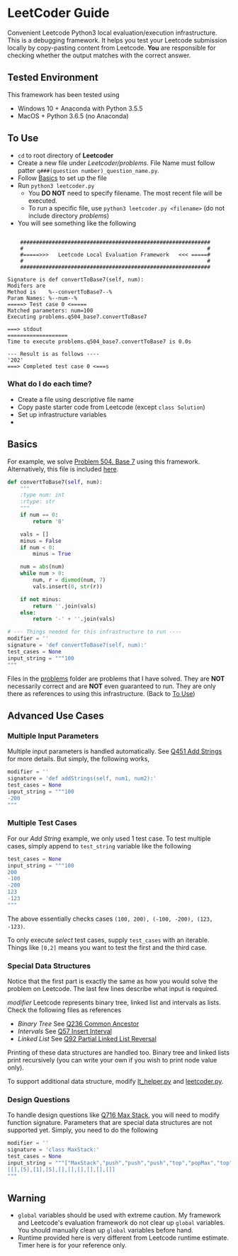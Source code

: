 # LeetCoder Guide
Convenient Leetcode Python3 local evaluation/execution infrastructure. This is a debugging framework. It helps you test your Leetcode submission locally by copy-pasting content from Leetcode. **You** are responsible for checking whether the output matches with the correct answer.

## Tested Environment
This framework has been tested using

* Windows 10 + Anaconda with Python 3.5.5
* MacOS + Python 3.6.5 (no Anaconda)

## To Use
* `cd` to root directory of **Leetcoder**
* Create a new file under *Leetcoder/problems*. File Name must follow patter `q###(question number)_question_name.py`.
* Follow [Basics](#Basics) to set up the file
* Run `python3 leetcoder.py`
  * You **DO NOT** need to specify filename. The most recent file will be executed.
  * To run a specific file, use `python3 leetcoder.py <filename>` (do not include directory *problems*)
* You will see something like the following
```

    ############################################################
    #                                                          #
    #=====>>>   Leetcode Local Evaluation Framework   <<< =====#
    #                                                          #
    ############################################################

Signature is def convertToBase7(self, num):
Modifers are
Method is    %--convertToBase7--%
Param Names: %--num--%
=====> Test case 0 <=====
Matched parameters: num=100
Executing problems.q504_base7.convertToBase7

===> stdout
===================
Time to execute problems.q504_base7.convertToBase7 is 0.0s

--- Result is as follows ----
'202'
===> Completed test case 0 <===s
```

### What do I do each time?
* Create a file using descriptive file name
* Copy paste starter code from Leetcode (except `class Solution`)
* Set up infrastructure variables
* 


## Basics
For example, we solve [Problem 504. Base 7](https://leetcode.com/problems/base-7/) using this framework. Alternatively, this file is included [here](problems/q504_base7.py).

```python
def convertToBase7(self, num):
    """
    :type num: int
    :rtype: str
    """
    if num == 0:
        return '0'

    vals = []
    minus = False
    if num < 0:
        minus = True

    num = abs(num)
    while num > 0:
        num, r = divmod(num, 7)
        vals.insert(0, str(r))

    if not minus:
        return ''.join(vals)
    else:
        return '-' + ''.join(vals)

# --- Things needed for this infrastructure to run ----
modifier = ''
signature = 'def convertToBase7(self, num):'
test_cases = None
input_string = """100
"""  
```

Files in the [problems](problems/) folder are problems that I have solved. They are **NOT** necessarily correct and are **NOT** even guaranteed to run. They are only there as references to using this infrastructure. 
(Back to [To Use](#To-Use))

## Advanced Use Cases

### Multiple Input Parameters
Multiple input parameters is handled automatically. See [Q451 Add Strings](problems/q451_add_strings.py) for more details. But simply, the following works,

```python
modifier = ''
signature = 'def addStrings(self, num1, num2):'
test_cases = None
input_string = """100
-200
""" 
```

### Multiple Test Cases

For our *Add String* example, we only used 1 test case. To test multiple cases, simply append to `test_string` variable like the following

```python
test_cases = None
input_string = """100
200
-100
-200
123
-123
"""  
```

The above essentially checks cases `(100, 200), (-100, -200), (123, -123)`. 

To only execute *select* test cases, supply `test_cases` with an iterable. Things like `[0,2]` means you want to test the first and the third case.

### Special Data Structures

Notice that the first part is exactly the same as how you would solve the problem on Leetcode. The last few lines describe what input is required. 

*modifier* Leetcode represents binary tree, linked list and intervals as lists. Check the following files as references
  * *Binary Tree* See [Q236 Common Ancestor](problems/q236_ancestor.py)
  * *Intervals* See [Q57 Insert Interval](problems/q57_insert_interval.py)
  * *Linked List* See [Q92 Partial Linked List Reversal](problems/q92_reverse_linkedlist.py)

Printing of these data structures are handled too. Binary tree and linked lists print recursively (you can write your own if you wish to print node value only). 

To support additional data structure, modify [lt_helper.py](lt_helper.py) and [leetcoder.py](leetcoder.py).

### Design Questions

To handle design questions like [Q716 Max Stack](problems/q716_max_stack.py), you will need to modify function signature. Parameters that are special data structures are not supported yet. Simply, you need to do the following 

```python
modifier = ''
signature = 'class MaxStack:'
test_cases = None
input_string = """["MaxStack","push","push","push","top","popMax","top","peekMax","pop","top"]
[[],[5],[1],[5],[],[],[],[],[],[]]
"""    
```

## Warning

* `global`  variables should be used with extreme caution. My framework and Leetcode's evaluation framework do not clear up `global` variables. You should manually clean up `global` variables before hand.
* Runtime provided here is very different from Leetcode runtime estimate. Timer here is for your reference only.


